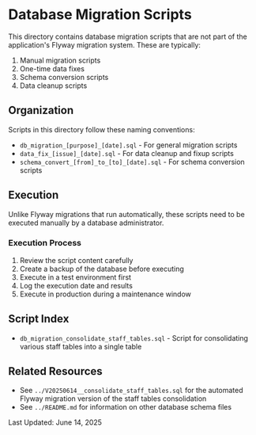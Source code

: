 # Database Migration Scripts

This directory contains database migration scripts that are not part of the application's Flyway migration system. These are typically:

1. Manual migration scripts
2. One-time data fixes
3. Schema conversion scripts
4. Data cleanup scripts

## Organization

Scripts in this directory follow these naming conventions:

- `db_migration_[purpose]_[date].sql` - For general migration scripts
- `data_fix_[issue]_[date].sql` - For data cleanup and fixup scripts
- `schema_convert_[from]_to_[to]_[date].sql` - For schema conversion scripts

## Execution

Unlike Flyway migrations that run automatically, these scripts need to be executed manually by a database administrator.

### Execution Process

1. Review the script content carefully
2. Create a backup of the database before executing
3. Execute in a test environment first
4. Log the execution date and results
5. Execute in production during a maintenance window

## Script Index

- `db_migration_consolidate_staff_tables.sql` - Script for consolidating various staff tables into a single table

## Related Resources

- See `../V20250614__consolidate_staff_tables.sql` for the automated Flyway migration version of the staff tables consolidation
- See `../README.md` for information on other database schema files

Last Updated: June 14, 2025
